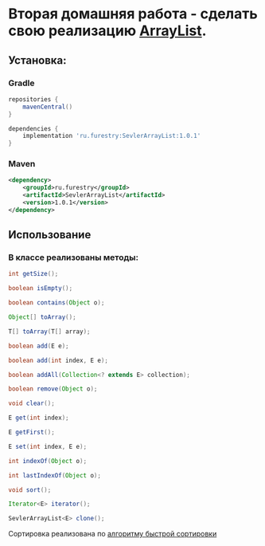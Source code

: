 # Вторая домашняя работа - сделать свою реализацию [ArrayList](https://docs.oracle.com/javase/8/docs/api/java/util/ArrayList.html).

## Установка:
### Gradle
```groovy
repositories {
    mavenCentral()
}

dependencies {
    implementation 'ru.furestry:SevlerArrayList:1.0.1'
}
```

### Maven

```xml
<dependency>
    <groupId>ru.furestry</groupId>
    <artifactId>SevlerArrayList</artifactId>
    <version>1.0.1</version>
</dependency>
```

## Использование

### В классе реализованы методы:

```java
int getSize();

boolean isEmpty();

boolean contains(Object o);

Object[] toArray();

T[] toArray(T[] array);

boolean add(E e);

boolean add(int index, E e);

boolean addAll(Collection<? extends E> collection);

boolean remove(Object o);

void clear();

E get(int index);

E getFirst();

E set(int index, E e);

int indexOf(Object o);

int lastIndexOf(Object o);

void sort();

Iterator<E> iterator();

SevlerArrayList<E> clone();
```

Сортировка реализована по [алгоритму быстрой сортировки](https://ru.wikipedia.org/wiki/%D0%91%D1%8B%D1%81%D1%82%D1%80%D0%B0%D1%8F_%D1%81%D0%BE%D1%80%D1%82%D0%B8%D1%80%D0%BE%D0%B2%D0%BA%D0%B0)
